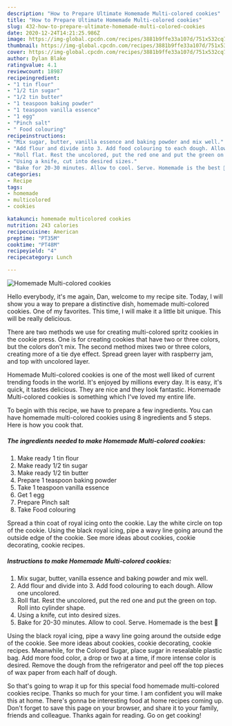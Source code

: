 ```yaml
---
description: "How to Prepare Ultimate Homemade Multi-colored cookies"
title: "How to Prepare Ultimate Homemade Multi-colored cookies"
slug: 432-how-to-prepare-ultimate-homemade-multi-colored-cookies
date: 2020-12-24T14:21:25.986Z
image: https://img-global.cpcdn.com/recipes/3881b9ffe33a107d/751x532cq70/homemade-multi-colored-cookies-recipe-main-photo.jpg
thumbnail: https://img-global.cpcdn.com/recipes/3881b9ffe33a107d/751x532cq70/homemade-multi-colored-cookies-recipe-main-photo.jpg
cover: https://img-global.cpcdn.com/recipes/3881b9ffe33a107d/751x532cq70/homemade-multi-colored-cookies-recipe-main-photo.jpg
author: Dylan Blake
ratingvalue: 4.1
reviewcount: 18987
recipeingredient:
- "1 tin flour"
- "1/2 tin sugar"
- "1/2 tin butter"
- "1 teaspoon baking powder"
- "1 teaspoon vanilla essence"
- "1 egg"
- "Pinch salt"
- " Food colouring"
recipeinstructions:
- "Mix sugar, butter, vanilla essence and baking powder and mix well."
- "Add flour and divide into 3. Add food colouring to each dough. Allow one uncolored."
- "Roll flat. Rest the uncolored, put the red one and put the green on top. Roll into cylinder shape."
- "Using a knife, cut into desired sizes."
- "Bake for 20-30 minutes. Allow to cool. Serve. Homemade is the best 💞"
categories:
- Recipe
tags:
- homemade
- multicolored
- cookies

katakunci: homemade multicolored cookies 
nutrition: 243 calories
recipecuisine: American
preptime: "PT35M"
cooktime: "PT48M"
recipeyield: "4"
recipecategory: Lunch

---
```



![Homemade Multi-colored cookies](https://img-global.cpcdn.com/recipes/3881b9ffe33a107d/751x532cq70/homemade-multi-colored-cookies-recipe-main-photo.jpg)

Hello everybody, it's me again, Dan, welcome to my recipe site. Today, I will show you a way to prepare a distinctive dish, homemade multi-colored cookies. One of my favorites. This time, I will make it a little bit unique. This will be really delicious.

There are two methods we use for creating multi-colored spritz cookies in the cookie press. One is for creating cookies that have two or three colors, but the colors don&#39;t mix. The second method mixes two or three colors, creating more of a tie dye effect. Spread green layer with raspberry jam, and top with uncolored layer.

Homemade Multi-colored cookies is one of the most well liked of current trending foods in the world. It's enjoyed by millions every day. It is easy, it's quick, it tastes delicious. They are nice and they look fantastic. Homemade Multi-colored cookies is something which I've loved my entire life.


To begin with this recipe, we have to prepare a few ingredients. You can have homemade multi-colored cookies using 8 ingredients and 5 steps. Here is how you cook that.

<!--inarticleads1-->

##### The ingredients needed to make Homemade Multi-colored cookies:

1. Make ready 1 tin flour
1. Make ready 1/2 tin sugar
1. Make ready 1/2 tin butter
1. Prepare 1 teaspoon baking powder
1. Take 1 teaspoon vanilla essence
1. Get 1 egg
1. Prepare Pinch salt
1. Take  Food colouring


Spread a thin coat of royal icing onto the cookie. Lay the white circle on top of the cookie. Using the black royal icing, pipe a wavy line going around the outside edge of the cookie. See more ideas about cookies, cookie decorating, cookie recipes. 

<!--inarticleads2-->

##### Instructions to make Homemade Multi-colored cookies:

1. Mix sugar, butter, vanilla essence and baking powder and mix well.
1. Add flour and divide into 3. Add food colouring to each dough. Allow one uncolored.
1. Roll flat. Rest the uncolored, put the red one and put the green on top. Roll into cylinder shape.
1. Using a knife, cut into desired sizes.
1. Bake for 20-30 minutes. Allow to cool. Serve. Homemade is the best 💞


Using the black royal icing, pipe a wavy line going around the outside edge of the cookie. See more ideas about cookies, cookie decorating, cookie recipes. Meanwhile, for the Colored Sugar, place sugar in resealable plastic bag. Add more food color, a drop or two at a time, if more intense color is desired. Remove the dough from the refrigerator and peel off the top pieces of wax paper from each half of dough. 

So that's going to wrap it up for this special food homemade multi-colored cookies recipe. Thanks so much for your time. I am confident you will make this at home. There's gonna be interesting food at home recipes coming up. Don't forget to save this page on your browser, and share it to your family, friends and colleague. Thanks again for reading. Go on get cooking!
